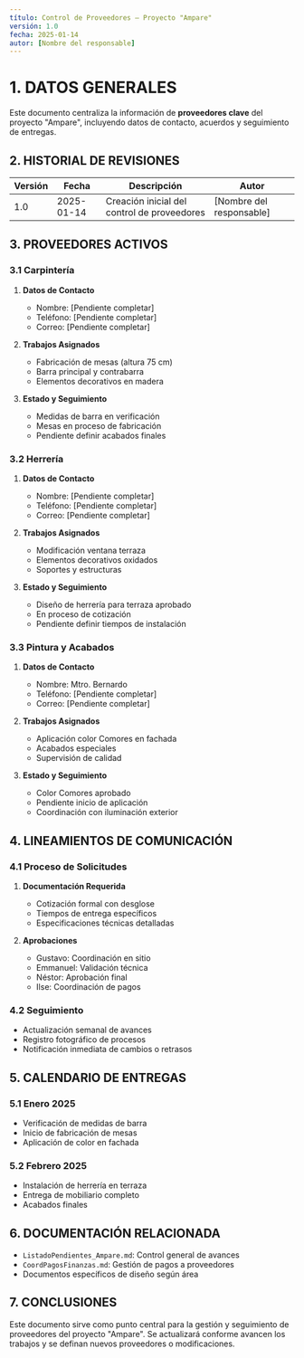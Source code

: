 ```yaml
---
título: Control de Proveedores – Proyecto "Ampare"
versión: 1.0
fecha: 2025-01-14
autor: [Nombre del responsable]
---
```


# 1. DATOS GENERALES
Este documento centraliza la información de **proveedores clave** del proyecto "Ampare", incluyendo datos de contacto, acuerdos y seguimiento de entregas.

## 2. HISTORIAL DE REVISIONES
| Versión | Fecha       | Descripción                                | Autor                  |
|---------|------------|---------------------------------------------|------------------------|
| 1.0     | 2025-01-14 | Creación inicial del control de proveedores | [Nombre del responsable] |

## 3. PROVEEDORES ACTIVOS

### 3.1 Carpintería
1. **Datos de Contacto**
   - Nombre: [Pendiente completar]
   - Teléfono: [Pendiente completar]
   - Correo: [Pendiente completar]

2. **Trabajos Asignados**
   - Fabricación de mesas (altura 75 cm)
   - Barra principal y contrabarra
   - Elementos decorativos en madera

3. **Estado y Seguimiento**
   - Medidas de barra en verificación
   - Mesas en proceso de fabricación
   - Pendiente definir acabados finales

### 3.2 Herrería
1. **Datos de Contacto**
   - Nombre: [Pendiente completar]
   - Teléfono: [Pendiente completar]
   - Correo: [Pendiente completar]

2. **Trabajos Asignados**
   - Modificación ventana terraza
   - Elementos decorativos oxidados
   - Soportes y estructuras

3. **Estado y Seguimiento**
   - Diseño de herrería para terraza aprobado
   - En proceso de cotización
   - Pendiente definir tiempos de instalación

### 3.3 Pintura y Acabados
1. **Datos de Contacto**
   - Nombre: Mtro. Bernardo
   - Teléfono: [Pendiente completar]
   - Correo: [Pendiente completar]

2. **Trabajos Asignados**
   - Aplicación color Comores en fachada
   - Acabados especiales
   - Supervisión de calidad

3. **Estado y Seguimiento**
   - Color Comores aprobado
   - Pendiente inicio de aplicación
   - Coordinación con iluminación exterior

## 4. LINEAMIENTOS DE COMUNICACIÓN

### 4.1 Proceso de Solicitudes
1. **Documentación Requerida**
   - Cotización formal con desglose
   - Tiempos de entrega específicos
   - Especificaciones técnicas detalladas

2. **Aprobaciones**
   - Gustavo: Coordinación en sitio
   - Emmanuel: Validación técnica
   - Néstor: Aprobación final
   - Ilse: Coordinación de pagos

### 4.2 Seguimiento
- Actualización semanal de avances
- Registro fotográfico de procesos
- Notificación inmediata de cambios o retrasos

## 5. CALENDARIO DE ENTREGAS

### 5.1 Enero 2025
- Verificación de medidas de barra
- Inicio de fabricación de mesas
- Aplicación de color en fachada

### 5.2 Febrero 2025
- Instalación de herrería en terraza
- Entrega de mobiliario completo
- Acabados finales

## 6. DOCUMENTACIÓN RELACIONADA
- `ListadoPendientes_Ampare.md`: Control general de avances
- `CoordPagosFinanzas.md`: Gestión de pagos a proveedores
- Documentos específicos de diseño según área

## 7. CONCLUSIONES
Este documento sirve como punto central para la gestión y seguimiento de proveedores del proyecto "Ampare". Se actualizará conforme avancen los trabajos y se definan nuevos proveedores o modificaciones. 